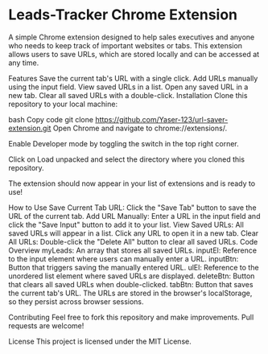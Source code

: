 # Leads-Tracker Chrome Extension
A simple Chrome extension designed to help sales executives and anyone who needs to keep track of important websites or tabs. This extension allows users to save URLs, which are stored locally and can be accessed at any time.

Features
Save the current tab's URL with a single click.
Add URLs manually using the input field.
View saved URLs in a list.
Open any saved URL in a new tab.
Clear all saved URLs with a double-click.
Installation
Clone this repository to your local machine:

bash
Copy code
git clone https://github.com/Yaser-123/url-saver-extension.git
Open Chrome and navigate to chrome://extensions/.

Enable Developer mode by toggling the switch in the top right corner.

Click on Load unpacked and select the directory where you cloned this repository.

The extension should now appear in your list of extensions and is ready to use!

How to Use
Save Current Tab URL: Click the "Save Tab" button to save the URL of the current tab.
Add URL Manually: Enter a URL in the input field and click the "Save Input" button to add it to your list.
View Saved URLs: All saved URLs will appear in a list. Click any URL to open it in a new tab.
Clear All URLs: Double-click the "Delete All" button to clear all saved URLs.
Code Overview
myLeads: An array that stores all saved URLs.
inputEl: Reference to the input element where users can manually enter a URL.
inputBtn: Button that triggers saving the manually entered URL.
ulEl: Reference to the unordered list element where saved URLs are displayed.
deleteBtn: Button that clears all saved URLs when double-clicked.
tabBtn: Button that saves the current tab's URL.
The URLs are stored in the browser's localStorage, so they persist across browser sessions.

Contributing
Feel free to fork this repository and make improvements. Pull requests are welcome!

License
This project is licensed under the MIT License.
